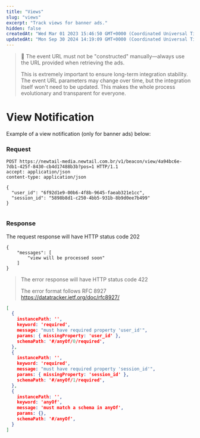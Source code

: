 ```yaml
---
title: "Views"
slug: "views"
excerpt: "Track views for banner ads."
hidden: false
createdAt: "Wed Mar 01 2023 15:46:50 GMT+0000 (Coordinated Universal Time)"
updatedAt: "Mon Sep 30 2024 14:19:09 GMT+0000 (Coordinated Universal Time)"
---
```


> 🚧 The event URL must not be "constructed" manually—always use the URL provided when retrieving the ads.
> 
> This is extremely important to ensure long-term integration stability. The event URL parameters may change over time, but the integration itself won't need to be updated. This makes the whole process evolutionary and transparent for everyone.

# View Notification

Example of a view notification (only for banner ads) below:

### Request

```http HTTP
POST https://newtail-media.newtail.com.br/v1/beacon/view/4a94bc6e-7db1-425f-8430-cb4d17488b3b?pos=1 HTTP/1.1
accept: application/json
content-type: application/json

{
  "user_id": "6f92d1e9-00b6-4f8b-9645-faeab321e1cc",
  "session_id": "5898b8d1-c250-4bb5-931b-8b9d0ee7b499"
}
 
```

### Response

The request response will have HTTP status code 202

```
{
	"messages": [
		"view will be processed soon"
	]
}
```

> The error response will have HTTP status code 422  
>  
> The error format follows RFC 8927 https://datatracker.ietf.org/doc/rfc8927/

```json
[
  {
    instancePath: '',
    keyword: 'required',
    message: "must have required property 'user_id'",
    params: { missingProperty: 'user_id' },
    schemaPath: '#/anyOf/0/required',
  },
  {
    instancePath: '',
    keyword: 'required',
    message: "must have required property 'session_id'",
    params: { missingProperty: 'session_id' },
    schemaPath: '#/anyOf/1/required',
  },
  {
    instancePath: '',
    keyword: 'anyOf',
    message: 'must match a schema in anyOf',
    params: {},
    schemaPath: '#/anyOf',
  }
]
```
